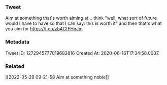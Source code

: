 ### Tweet
Aim at something that's worth aiming at... think "well, what sort of future would I have to have so that I can say: this is worth it" and then that's what you aim for https://t.co/zb4CfFHnJm

### Metadata
Tweet ID: 1272945777019682816
Created At: 2020-06-16T17:34:58.000Z

### Related
[[2022-05-29 09-21-58 Aim at something noble]]

